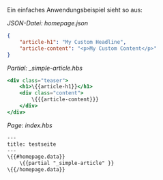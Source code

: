 Ein einfaches Anwendungsbeispiel sieht so aus:

*JSON-Datei: homepage.json*

``` json
{
	"article-h1": "My Custom Headline",
	"article-content": "<p>My Custom Content</p>"
}
```

*Partial: _simple-article.hbs*

``` hbs
<div class="teaser">
	<h1>\{{article-h1}}</h1>
	<div class="content">
		\{{{article-content}}}
	</div>
</div>
```

*Page: index.hbs*

``` hbs
---
title: testseite
---
\{{#homepage.data}}
	\{{partial "_simple-article" }}
\{{/homepage.data}}
```